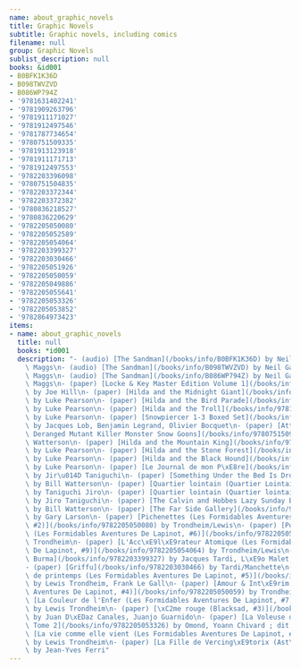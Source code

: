 ```yaml
---
name: about_graphic_novels
title: Graphic Novels
subtitle: Graphic novels, including comics
filename: null
group: Graphic Novels
sublist_description: null
books: &id001
- B0BFK1K36D
- B098TWVZVD
- B086WP794Z
- '9781631402241'
- '9781909263796'
- '9781911171027'
- '9781912497546'
- '9781787734654'
- '9780751509335'
- '9781913123918'
- '9781911171713'
- '9781912497553'
- '9782203396098'
- '9780751504835'
- '9782203372344'
- '9782203372382'
- '9780836218527'
- '9780836220629'
- '9782205050080'
- '9782205052589'
- '9782205054064'
- '9782203399327'
- '9782203030466'
- '9782205051926'
- '9782205050059'
- '9782205049886'
- '9782205055641'
- '9782205053326'
- '9782205053852'
- '9782864973423'
items:
- name: about_graphic_novels
  title: null
  books: *id001
  description: "- (audio) [The Sandman](/books/info/B0BFK1K36D) by Neil Gaiman, Dirk\
    \ Maggs\n- (audio) [The Sandman](/books/info/B098TWVZVD) by Neil Gaiman, Dirk\
    \ Maggs\n- (audio) [The Sandman](/books/info/B086WP794Z) by Neil Gaiman, Dirk\
    \ Maggs\n- (paper) [Locke & Key Master Edition Volume 1](/books/info/9781631402241)\
    \ by Joe Hill\n- (paper) [Hilda and the Midnight Giant](/books/info/9781909263796)\
    \ by Luke Pearson\n- (paper) [Hilda and the Bird Parade](/books/info/9781911171027)\
    \ by Luke Pearson\n- (paper) [Hilda and the Troll](/books/info/9781912497546)\
    \ by Luke Pearson\n- (paper) [Snowpiercer 1-3 Boxed Set](/books/info/9781787734654)\
    \ by Jacques Lob, Benjamin Legrand, Olivier Bocquet\n- (paper) [Attack of the\
    \ Deranged Mutant Killer Monster Snow Goons](/books/info/9780751509335) by Bill\
    \ Watterson\n- (paper) [Hilda and the Mountain King](/books/info/9781913123918)\
    \ by Luke Pearson\n- (paper) [Hilda and the Stone Forest](/books/info/9781911171713)\
    \ by Luke Pearson\n- (paper) [Hilda and the Black Hound](/books/info/9781912497553)\
    \ by Luke Pearson\n- (paper) [Le Journal de mon P\xE8re](/books/info/9782203396098)\
    \ by Jir\u014D Taniguchi\n- (paper) [Something Under the Bed Is Drooling](/books/info/9780751504835)\
    \ by Bill Watterson\n- (paper) [Quartier lointain (Quartier Lointain, #1)](/books/info/9782203372344)\
    \ by Taniguchi Jiro\n- (paper) [Quartier lointain (Quartier lointain, #2)](/books/info/9782203372382)\
    \ by Jiro Taniguchi\n- (paper) [The Calvin and Hobbes Lazy Sunday Book](/books/info/9780836218527)\
    \ by Bill Watterson\n- (paper) [The Far Side Gallery](/books/info/9780836220629)\
    \ by Gary Larson\n- (paper) [Pichenettes (Les Formidables Aventures De Lapinot,\
    \ #2)](/books/info/9782205050080) by Trondheim/Lewis\n- (paper) [Pour de vrai\
    \ (Les Formidables Aventures De Lapinot, #6)](/books/info/9782205052589) by Lewis\
    \ Trondheim\n- (paper) [L'Acc\xE9l\xE9rateur Atomique (Les Formidables Aventures\
    \ De Lapinot, #9)](/books/info/9782205054064) by Trondheim/Lewis\n- (paper) [Nestor\
    \ Burma](/books/info/9782203399327) by Jacques Tardi, L\xE9o Malet, Emmanuel Moynot\n\
    - (paper) [Griffu](/books/info/9782203030466) by Tardi/Manchette\n- (paper) [Vacances\
    \ de printemps (Les Formidables Aventures De Lapinot, #5)](/books/info/9782205051926)\
    \ by Lewis Trondheim, Frank Le Gall\n- (paper) [Amour & Int\xE9rim (Les Formidables\
    \ Aventures De Lapinot, #4)](/books/info/9782205050059) by Trondheim\n- (paper)\
    \ [La Couleur de l'Enfer (Les Formidables Aventures De Lapinot, #7)](/books/info/9782205049886)\
    \ by Lewis Trondheim\n- (paper) [\xC2me rouge (Blacksad, #3)](/books/info/9782205055641)\
    \ by Juan D\xEDaz Canales, Juanjo Guarnido\n- (paper) [La Voleuse du P\xE8re-Fauteuil,\
    \ Tome 2](/books/info/9782205053326) by Omond, Yoann Chivard ; dit Yoann\n- (paper)\
    \ [La vie comme elle vient (Les Formidables Aventures De Lapinot, #8)](/books/info/9782205053852)\
    \ by Lewis Trondheim\n- (paper) [La Fille de Vercing\xE9torix (Ast\xE9rix, #38)](/books/info/9782864973423)\
    \ by Jean-Yves Ferri"
---
```



